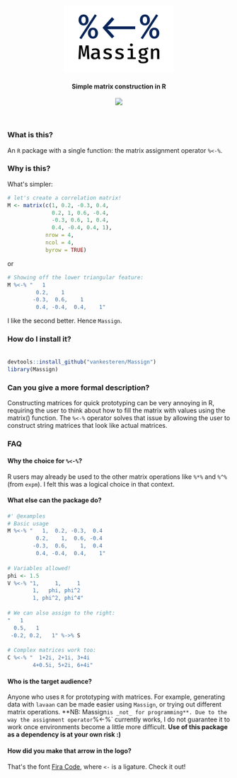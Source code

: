 <p align="center">
  <img src="Massign.svg" width="250px"></img>
  <br>
  <h4 align="center">Simple matrix construction in R</h4>
  <p align="center">
    <a href="https://travis-ci.org/vankesteren/Massign"><img src="https://travis-ci.org/vankesteren/Massign.svg?branch=master"></a>
    </a>
  </p>
</p>
<br>

### What is this?
An `R` package with a single function: the matrix assignment operator `%<-%`.

### Why is this?
What's simpler:

```R
# let's create a correlation matrix!
M <- matrix(c(1, 0.2, -0.3, 0.4,
              0.2, 1, 0.6, -0.4,
              -0.3, 0.6, 1, 0.4,
              0.4, -0.4, 0.4, 1),
            nrow = 4,
            ncol = 4,
            byrow = TRUE)
```
or

```R
# Showing off the lower triangular feature:
M %<-% "   1
         0.2,    1
        -0.3,  0.6,    1
         0.4, -0.4,  0.4,    1"
```

I like the second better. Hence `Massign`.

### How do I install it?
```R

devtools::install_github("vankesteren/Massign")
library(Massign)
```

### Can you give a more formal description?
Constructing matrices for quick prototyping can be very annoying in
R, requiring the user to think about how to fill the matrix with values using
the matrix() function. The `%<-%` operator solves that issue by allowing the user
to construct string matrices that look like actual matrices.

### FAQ
#### Why the choice for `%<-%`?
R users may already be used to the other matrix operations like `%*%` and `%^%`
(from `expm`). I felt this was a logical choice in that context.

#### What else can the package do?
```R
#' @examples
# Basic usage
M %<-% "   1,  0.2, -0.3,  0.4
         0.2,    1,  0.6, -0.4
        -0.3,  0.6,    1,  0.4
         0.4, -0.4,  0.4,    1"

# Variables allowed!
phi <- 1.5
V %<-% "1,     1,     1
        1,   phi, phi^2
        1, phi^2, phi^4"

# We can also assign to the right:
"   1
  0.5,   1
 -0.2, 0.2,   1" %->% S

# Complex matrices work too:
C %<-% "  1+2i, 2+1i, 3+4i
        4+0.5i, 5+2i, 6+4i"
```

#### Who is the target audience?
Anyone who uses `R` for prototyping with matrices. For example, generating data with `lavaan` can be made easier using `Massign`, or trying out different matrix operations.
**NB: Massign` is _not_ for programming**. Due to the way the assignment operator `%<-%` currently works, I do not guarantee it to work once environments become a little more difficult. **Use of this package as a dependency is at your own risk :)**

#### How did you make that arrow in the logo?
That's the font [Fira Code](https://github.com/tonsky/FiraCode), where `<-` is a ligature. Check it out!
